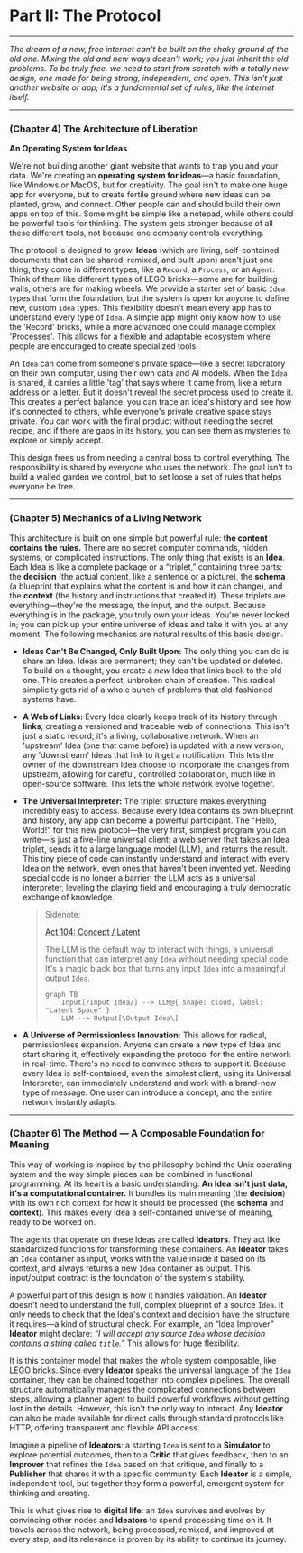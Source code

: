# Part II: The Protocol

---

_The dream of a new, free internet can't be built on the shaky ground of the old one. Mixing the old and new ways doesn't work; you just inherit the old problems. To be truly free, we need to start from scratch with a totally new design, one made for being strong, independent, and open. This isn't just another website or app; it's a fundamental set of rules, like the internet itself._

---

### (Chapter 4) The Architecture of Liberation

**An Operating System for Ideas**

We're not building another giant website that wants to trap you and your data. We're creating an **operating system for ideas**—a basic foundation, like Windows or MacOS, but for creativity. The goal isn't to make one huge app for everyone, but to create fertile ground where new ideas can be planted, grow, and connect. Other people can and should build their own apps on top of this. Some might be simple like a notepad, while others could be powerful tools for thinking. The system gets stronger because of all these different tools, not because one company controls everything.

The protocol is designed to grow. **Ideas** (which are living, self-contained documents that can be shared, remixed, and built upon) aren't just one thing; they come in different types, like a `Record`, a `Process`, or an `Agent`. Think of them like different types of LEGO bricks—some are for building walls, others are for making wheels. We provide a starter set of basic `Idea` types that form the foundation, but the system is open for anyone to define new, custom `Idea` types. This flexibility doesn't mean every app has to understand every type of `Idea`. A simple app might only know how to use the 'Record' bricks, while a more advanced one could manage complex 'Processes'. This allows for a flexible and adaptable ecosystem where people are encouraged to create specialized tools.


An `Idea` can come from someone's private space—like a secret laboratory on their own computer, using their own data and AI models. When the `Idea` is shared, it carries a little 'tag' that says where it came from, like a return address on a letter. But it doesn't reveal the secret process used to create it. This creates a perfect balance: you can trace an idea's history and see how it's connected to others, while everyone's private creative space stays private. You can work with the final product without needing the secret recipe, and if there are gaps in its history, you can see them as mysteries to explore or simply accept.

This design frees us from needing a central boss to control everything. The responsibility is shared by everyone who uses the network. The goal isn't to build a walled garden we control, but to set loose a set of rules that helps everyone be free.

---

### (Chapter 5) Mechanics of a Living Network

This architecture is built on one simple but powerful rule: **the content contains the rules.** There are no secret computer commands, hidden systems, or complicated instructions. The only thing that exists is an **Idea**. Each Idea is like a complete package or a “triplet,” containing three parts: the **decision** (the actual content, like a sentence or a picture), the **schema** (a blueprint that explains what the content is and how it can change), and the **context** (the history and instructions that created it). These triplets are everything—they're the message, the input, and the output. Because everything is in the package, you truly own your ideas. You're never locked in; you can pick up your entire universe of ideas and take it with you at any moment. The following mechanics are natural results of this basic design.


- **Ideas Can't Be Changed, Only Built Upon:** The only thing you can do is share an Idea. Ideas are permanent; they can't be updated or deleted. To build on a thought, you create a *new* Idea that links back to the old one. This creates a perfect, unbroken chain of creation. This radical simplicity gets rid of a whole bunch of problems that old-fashioned systems have.

- **A Web of Links:** Every Idea clearly keeps track of its history through **links**, creating a versioned and traceable web of connections. This isn't just a static record; it's a living, collaborative network. When an 'upstream' Idea (one that came before) is updated with a new version, any 'downstream' Ideas that link to it get a notification. This lets the owner of the downstream Idea choose to incorporate the changes from upstream, allowing for careful, controlled collaboration, much like in open-source software. This lets the whole network evolve together.

- **The Universal Interpreter:** The triplet structure makes everything incredibly easy to access. Because every Idea contains its own blueprint and history, any app can become a powerful participant. The "Hello, World!" for this new protocol—the very first, simplest program you can write—is just a five-line universal client: a web server that takes an Idea triplet, sends it to a large language model (LLM), and returns the result. This tiny piece of code can instantly understand and interact with every Idea on the network, even ones that haven't been invented yet. Needing special code is no longer a barrier; the LLM acts as a universal interpreter, leveling the playing field and encouraging a truly democratic exchange of knowledge.

  > Sidenote:
  >
  > [Act 104: Concept / Latent](../rfc/104_concept_latent_.md)
  >
  > The LLM is the default way to interact with things, a universal function that can interpret any `Idea` without needing special code. It's a magic black box that turns any input `Idea` into a meaningful output `Idea`.
  >
  > ```mermaid
  > graph TB
  >     Input[/Input Idea/] --> LLM@{ shape: cloud, label: "Latent Space" }
  >     LLM --> Output[\Output Idea\]
  > ```

- **A Universe of Permissionless Innovation:** This allows for radical, permissionless expansion. Anyone can create a new type of Idea and start sharing it, effectively expanding the protocol for the entire network in real-time. There's no need to convince others to support it. Because every Idea is self-contained, even the simplest client, using its Universal Interpreter, can immediately understand and work with a brand-new type of message. One user can introduce a concept, and the entire network instantly adapts.

---

### (Chapter 6) The Method — A Composable Foundation for Meaning

This way of working is inspired by the philosophy behind the Unix operating system and the way simple pieces can be combined in functional programming. At its heart is a basic understanding: **An Idea isn't just data, it's a computational container.** It bundles its main meaning (the **decision**) with its own rich context for how it should be processed (the **schema** and **context**). This makes every Idea a self-contained universe of meaning, ready to be worked on.


The agents that operate on these Ideas are called **Ideators**. They act like standardized functions for transforming these containers. An **Ideator** takes an `Idea` container as input, works with the value inside it based on its context, and always returns a new `Idea` container as output. This input/output contract is the foundation of the system's stability.


A powerful part of this design is how it handles validation. An **Ideator** doesn't need to understand the full, complex blueprint of a source `Idea`. It only needs to check that the Idea's context and decision have the structure it requires—a kind of structural check. For example, an “Idea Improver” **Ideator** might declare: _“I will accept any source `Idea` whose decision contains a string called `title`.”_ This allows for huge flexibility.

It is this container model that makes the whole system composable, like LEGO bricks. Since every **Ideator** speaks the universal language of the `Idea` container, they can be chained together into complex pipelines. The overall structure automatically manages the complicated connections between steps, allowing a planner agent to build powerful workflows without getting lost in the details. However, this isn't the only way to interact. Any **Ideator** can also be made available for direct calls through standard protocols like HTTP, offering transparent and flexible API access.

Imagine a pipeline of **Ideators**: a starting `Idea` is sent to a **Simulator** to explore potential outcomes, then to a **Critic** that gives feedback, then to an **Improver** that refines the `Idea` based on that critique, and finally to a **Publisher** that shares it with a specific community. Each **Ideator** is a simple, independent tool, but together they form a powerful, emergent system for thinking and creating.

This is what gives rise to **digital life**: an `Idea` survives and evolves by convincing other nodes and **Ideators** to spend processing time on it. It travels across the network, being processed, remixed, and improved at every step, and its relevance is proven by its ability to continue its journey.